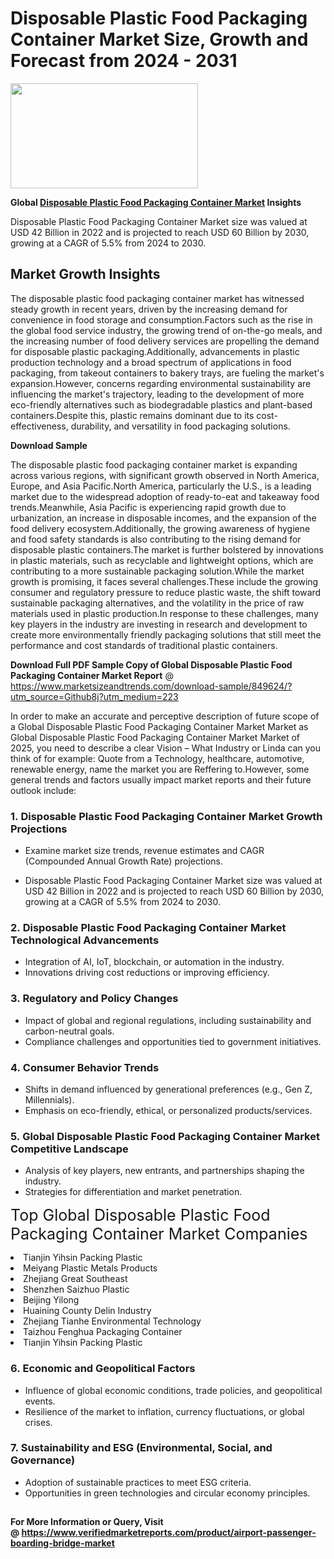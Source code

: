 <H1>Disposable Plastic Food Packaging Container Market Size, Growth and Forecast from 2024 - 2031</H1><img class="aligncenter size-medium wp-image-584254" src="https://thirdeyenews.in/wp-content/uploads/2024/09/Global-Market-Research-300x168.jpeg" alt="" width="300" height="168" /><p><strong>Global&nbsp;<a href="https://www.marketsizeandtrends.com/download-sample/849624/?utm_source=Github8j?utm_medium=223">Disposable Plastic Food Packaging Container Market</a> Insights</strong></p><p>Disposable Plastic Food Packaging Container Market size was valued at USD 42 Billion in 2022 and is projected to reach USD 60 Billion by 2030, growing at a CAGR of 5.5% from 2024 to 2030.</p><p><h2>Market Growth Insights</h2> <p>The disposable plastic food packaging container market has witnessed steady growth in recent years, driven by the increasing demand for convenience in food storage and consumption.Factors such as the rise in the global food service industry, the growing trend of on-the-go meals, and the increasing number of food delivery services are propelling the demand for disposable plastic packaging.Additionally, advancements in plastic production technology and a broad spectrum of applications in food packaging, from takeout containers to bakery trays, are fueling the market's expansion.However, concerns regarding environmental sustainability are influencing the market's trajectory, leading to the development of more eco-friendly alternatives such as biodegradable plastics and plant-based containers.Despite this, plastic remains dominant due to its cost-effectiveness, durability, and versatility in food packaging solutions.</p> <p><strong>Download Sample</strong></p> <p>The disposable plastic food packaging container market is expanding across various regions, with significant growth observed in North America, Europe, and Asia Pacific.North America, particularly the U.S., is a leading market due to the widespread adoption of ready-to-eat and takeaway food trends.Meanwhile, Asia Pacific is experiencing rapid growth due to urbanization, an increase in disposable incomes, and the expansion of the food delivery ecosystem.Additionally, the growing awareness of hygiene and food safety standards is also contributing to the rising demand for disposable plastic containers.The market is further bolstered by innovations in plastic materials, such as recyclable and lightweight options, which are contributing to a more sustainable packaging solution.While the market growth is promising, it faces several challenges.These include the growing consumer and regulatory pressure to reduce plastic waste, the shift toward sustainable packaging alternatives, and the volatility in the price of raw materials used in plastic production.In response to these challenges, many key players in the industry are investing in research and development to create more environmentally friendly packaging solutions that still meet the performance and cost standards of traditional plastic containers.<p><span class=""><strong>Download Full PDF Sample Copy of Global Disposable Plastic Food Packaging Container Market Report</strong> @ <a href="https://www.marketsizeandtrends.com/download-sample/849624/?utm_source=Github8j?utm_medium=223" target="_blank">https://www.marketsizeandtrends.com/download-sample/849624/?utm_source=Github8j?utm_medium=223</a></span></p><p>In order to make an accurate and perceptive description of future scope of a Global&nbsp;Disposable Plastic Food Packaging Container Market Market as Global&nbsp;Disposable Plastic Food Packaging Container Market Market of 2025, you need to describe a clear Vision &ndash; What Industry or Linda can you think of for example: Quote from a Technology, healthcare, automotive, renewable energy, name the market you are Reffering to.However, some general trends and factors usually impact market reports and their future outlook include:</p><h3>1.&nbsp;<strong>Disposable Plastic Food Packaging Container Market Growth Projections</strong></h3><ul><li>Examine market size trends, revenue estimates and CAGR (Compounded Annual Growth Rate) projections.</li><li><p>Disposable Plastic Food Packaging Container Market size was valued at USD 42 Billion in 2022 and is projected to reach USD 60 Billion by 2030, growing at a CAGR of 5.5% from 2024 to 2030.</p></li></ul><h3>2.&nbsp;<strong>Disposable Plastic Food Packaging Container Market Technological Advancements</strong></h3><ul><li>Integration of AI, IoT, blockchain, or automation in the industry.</li><li>Innovations driving cost reductions or improving efficiency.</li></ul><h3>3.&nbsp;<strong>Regulatory and Policy Changes</strong></h3><ul><li>Impact of global and regional regulations, including sustainability and carbon-neutral goals.</li><li>Compliance challenges and opportunities tied to government initiatives.</li></ul><h3>4.&nbsp;<strong>Consumer Behavior Trends</strong></h3><ul><li>Shifts in demand influenced by generational preferences (e.g., Gen Z, Millennials).</li><li>Emphasis on eco-friendly, ethical, or personalized products/services.</li></ul><h3>5.&nbsp;<strong>Global Disposable Plastic Food Packaging Container Market Competitive Landscape</strong></h3><ul><li>Analysis of key players, new entrants, and partnerships shaping the industry.</li><li>Strategies for differentiation and market penetration.</li></ul><p data-pm-slice="1 1 []"><span style="color: inherit; font-family: inherit; font-size: 25px;">Top Global Disposable Plastic Food Packaging Container Market Companies</span></p><div class="" data-test-id=""><p><li>Tianjin Yihsin Packing Plastic</li><li> Meiyang Plastic Metals Products</li><li> Zhejiang Great Southeast</li><li> Shenzhen Saizhuo Plastic</li><li> Beijing Yilong</li><li> Huaining County Delin Industry</li><li> Zhejiang Tianhe Environmental Technology</li><li> Taizhou Fenghua Packaging Container</li><li> Tianjin Yihsin Packing Plastic</li></p></div><h3>6.&nbsp;<strong>Economic and Geopolitical Factors</strong></h3><ul><li>Influence of global economic conditions, trade policies, and geopolitical events.</li><li>Resilience of the market to inflation, currency fluctuations, or global crises.</li></ul><h3>7.&nbsp;<strong>Sustainability and ESG (Environmental, Social, and Governance)</strong></h3><ul><li>Adoption of sustainable practices to meet ESG criteria.</li><li>Opportunities in green technologies and circular economy principles.</li></ul><h2><strong style="font-size: 14px;">For More Information or Query, Visit @&nbsp;</strong><a style="background-color: #ffffff; font-size: 14px;" href="https://www.marketsizeandtrends.com/report/disposable-plastic-food-packaging-container-market/" target="_blank">https://www.verifiedmarketreports.com/product/airport-passenger-boarding-bridge-market</a></h2>
